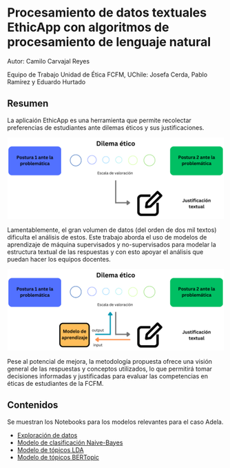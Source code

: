 # Procesamiento de datos textuales EthicApp con algoritmos de procesamiento de lenguaje natural

Autor: Camilo Carvajal Reyes

Equipo de Trabajo Unidad de Ética FCFM, UChile: Josefa Cerda, Pablo Ramírez y Eduardo Hurtado

## Resumen

La aplicaión EthicApp es una herramienta que permite recolectar preferencias de estudiantes ante dilemas éticos y sus justificaciones.

![Esquema de aprendizaje propuesto para la predicción de posturas éticas usando justificaciones textuales.](latex/img/intro2.png)

Lamentablemente, el gran volumen de datos (del orden de dos mil textos) dificulta el análisis de estos. Este trabajo aborda el uso de modelos de aprendizaje de máquina supervisados y no-supervisados para modelar la estructura textual de las respuestas y con esto apoyar el análisis que puedan hacer los equipos docentes.

![Esquema de aprendizaje propuesto para la predicción de posturas éticas usando justificaciones textuales.](latex/img/modelo1.png)

Pese al potencial de mejora, la metodología propuesta ofrece una visión general de las respuestas y conceptos utilizados, lo que permitirá tomar decisiones informadas y justificadas para evaluar las competencias en éticas de estudiantes de la FCFM.

## Contenidos
Se muestran los Notebooks para los modelos relevantes para el caso Adela.
- [Exploración de datos](exploracion-datos/exploracion_caso_adela.ipynb)
- [Modelo de clasificación Naive-Bayes](naive-bayes/NB_adela.ipynb)
- [Modelo de tópicos LDA](topic-modelling/TM_adela.ipynb)
- [Modelo de tópicos BERTopic](topic-modelling/BT_adela.ipynb)
